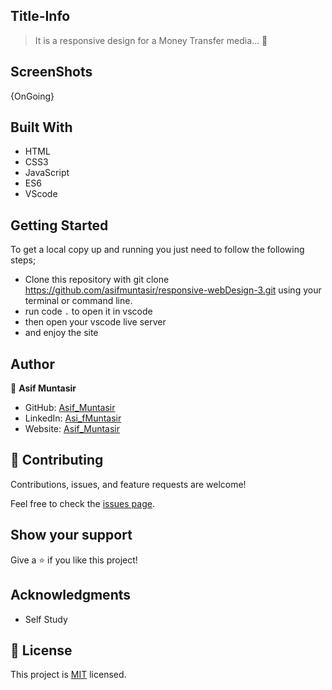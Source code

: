 ## Title-Info
> It is a responsive design for a Money Transfer media... 🤔


## ScreenShots
<!-- ![](Screenshot-9.png) -->
<!-- ![](Natours.PNG) -->
{OnGoing}


## Built With
- HTML
- CSS3
- JavaScript
- ES6
- VScode


## Getting Started
To get a local copy up and running you just need to follow the following steps;
- Clone this repository with
git clone https://github.com/asifmuntasir/responsive-webDesign-3.git using your terminal or command line.
- run code `.` to open it in vscode
- then open your vscode live server
- and enjoy the site


## Author

👤 **Asif Muntasir**

- GitHub: [Asif_Muntasir](https://github.com/asifmuntasir)
- LinkedIn: [Asi_fMuntasir](https://www.linkedin.com/in/asif-muntasir-shuaib/)
- Website: [Asif_Muntasir](https://asifmuntasir.github.io/)


## 🤝 Contributing

Contributions, issues, and feature requests are welcome!

Feel free to check the [issues page](../../issues/).

## Show your support

Give a ⭐️ if you like this project!

## Acknowledgments

- Self Study

## 📝 License

This project is [MIT](./MIT.md) licensed.